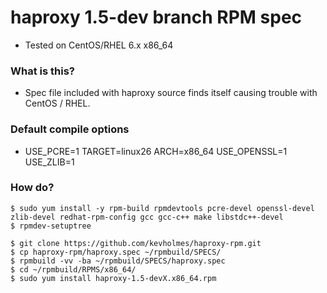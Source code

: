 # haproxy 1.5-dev branch RPM spec

* Tested on CentOS/RHEL 6.x x86_64

### What is this? 

* Spec file included with haproxy source finds itself causing trouble with CentOS / RHEL.

### Default compile options

* USE_PCRE=1 TARGET=linux26 ARCH=x86_64 USE_OPENSSL=1 USE_ZLIB=1

### How do?

	$ sudo yum install -y rpm-build rpmdevtools pcre-devel openssl-devel zlib-devel redhat-rpm-config gcc gcc-c++ make libstdc++-devel
	$ rpmdev-setuptree

	$ git clone https://github.com/kevholmes/haproxy-rpm.git
	$ cp haproxy-rpm/haproxy.spec ~/rpmbuild/SPECS/
	$ rpmbuild -vv -ba ~/rpmbuild/SPECS/haproxy.spec
	$ cd ~/rpmbuild/RPMS/x86_64/
	$ sudo yum install haproxy-1.5-devX.x86_64.rpm

